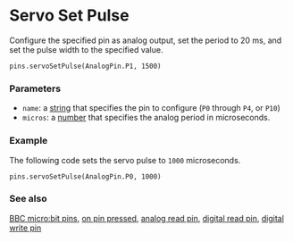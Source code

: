 # Servo Set Pulse

Configure the specified pin as analog output, set the period to 20
ms, and set the pulse width to the specified value.

```sig
pins.servoSetPulse(AnalogPin.P1, 1500)
```

### Parameters

* ``name``: a [string](/reference/types/string) that specifies the pin to configure (`P0` through `P4`, or `P10`)
* ``micros``: a [number](/reference/types/number) that specifies the analog period in microseconds.

### Example

The following code sets the servo pulse to `1000` microseconds.

```blocks
pins.servoSetPulse(AnalogPin.P0, 1000)
```

### See also

[BBC micro:bit pins](/device/pins),
[on pin pressed](/reference/input/on-pin-pressed),
[analog read pin](/reference/pins/analog-read-pin),
[digital read pin](/reference/pins/digital-read-pin),
[digital write pin](/reference/pins/digital-write-pin)
